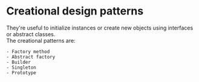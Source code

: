 # Creational design patterns

They're useful to initialize instances or create new objects using interfaces or abstract classes. <br />
The creational patterns are:

    - Factory method
    - Abstract factory
    - Builder
    - Singleton
    - Prototype
